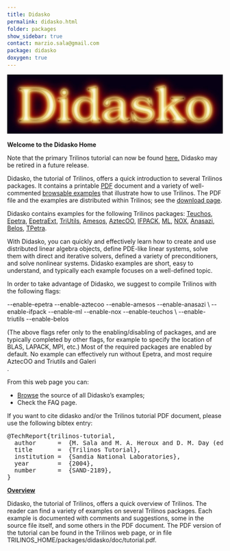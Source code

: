 ```yaml
---
title: Didasko
permalink: didasko.html
folder: packages
show_sidebar: true
contact: marzio.sala@gmail.com
package: didasko
doxygen: true
---
```


![Didasko Logo](images/didasko_logo.jpeg)

**Welcome to the Didasko Home**

Note that the primary Trilinos tutorial can now be found [here.](https://github.com/trilinos/Trilinos_tutorial/wiki "Trilinos Hands On Tutorial") Didasko may be retired in a future release.

Didasko, the tutorial of Trilinos, offers a quick introduction to several Trilinos packages. It contains a printable [PDF](pdfs/Trilinos7.0Tutorial.pdf) document and a variety of well-commented [browsable examples](https://trilinos.org/didasko/examples.html) that illustrate how to use Trilinos. The PDF file and the examples are distributed within Trilinos; see the [download page](download.html).

Didasko contains examples for the following Trilinos packages: [Teuchos](teuchos.html), [Epetra](epetra.html), [EpetraExt](epetraext.html), [TriUtils](triutils.html), [Amesos](amesos.html), [AztecOO](aztecoo.html), [IFPACK](ifpack.html), [ML](ml.html), [NOX](nox_and_loca.html), [Anasazi](anasazi.html), [Belos](belos.html), [TPetra](tpetra.html).

With Didasko, you can quickly and effectively learn how to create and use distributed linear algebra objects, define PDE-like linear systems, solve them with direct and iterative solvers, defined a variety of preconditioners, and solve nonlinear systems. Didasko examples are short, easy to understand, and typically each example focuses on a well-defined topic.

In order to take advantage of Didasko, we suggest to compile Trilinos with the following flags:

<div>--enable-epetra --enable-aztecoo --enable-amesos --enable-anasazi \  
--enable-ifpack --enable-ml --enable-nox --enable-teuchos \  
--enable-triutils --enable-belos</div>

(The above flags refer only to the enabling/disabling of packages, and are typically completed by other flags, for example to specify the location of BLAS, LAPACK, MPI, etc.) Most of the required packages are enabled by default. No example can effectively run without Epetra, and most require AztecOO and Triutils and Galeri  
.

From this web page you can:

*   [Browse](https://trilinos.org/docs/dev/packages/didasko/doc/html/index.html) the source of all Didasko’s examples;
*   Check the FAQ page.

If you want to cite didasko and/or the Trilinos tutorial PDF document, please use the following bibtex entry:

<pre>@TechReport{trilinos-tutorial,
  author      =  {M. Sala and M. A. Heroux and D. M. Day (editors)},
  title       =  {Trilinos Tutorial},
  institution =  {Sandia National Laboratories},
  year        =  {2004},
  number      =  {SAND-2189},
}</pre>

<span style="text-decoration: underline;">**Overview**</span>

Didasko, the tutorial of Trilinos, offers a quick overview of Trilinos. The reader can find a variety of examples on several Trilinos packages. Each example is documented with comments and suggestions, some in the source file itself, and some others in the PDF document. The PDF version of the tutorial can be found in the Trilinos web page, or in file TRILINOS_HOME/packages/didasko/doc/tutorial.pdf.
